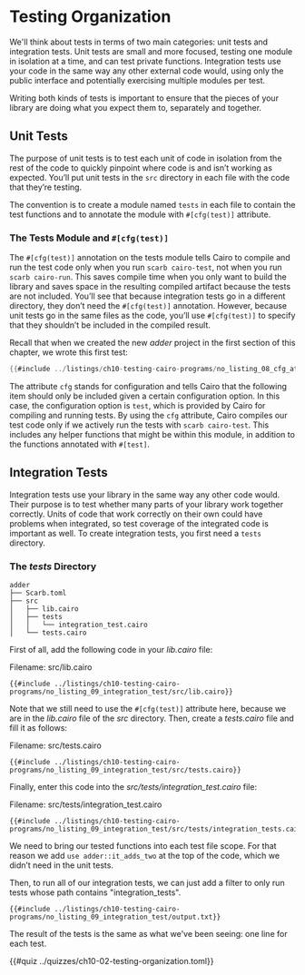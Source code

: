 # Testing Organization

We'll think about tests in terms of two main categories: unit tests and integration tests. Unit tests are small and more focused, testing one module in isolation at a time, and can test private functions. Integration tests use your code in the same way any other external code would, using only the public interface and potentially exercising multiple modules per test.

Writing both kinds of tests is important to ensure that the pieces of your library are doing what you expect them to, separately and together.

## Unit Tests

The purpose of unit tests is to test each unit of code in isolation from the rest of the code to quickly pinpoint where code is and isn’t working as expected. You’ll put unit tests in the `src` directory in each file with the code that they’re testing.

The convention is to create a module named `tests` in each file to contain the test functions and to annotate the module with `#[cfg(test)]` attribute.

### The Tests Module and `#[cfg(test)]`

The `#[cfg(test)]` annotation on the tests module tells Cairo to compile and run the test code only when you run `scarb cairo-test`, not when you run `scarb cairo-run`. This saves compile time when you only want to build the library and saves space in the resulting compiled artifact because the tests are not included. You’ll see that because integration tests go in a different directory, they don’t need the `#[cfg(test)]` annotation. However, because unit tests go in the same files as the code, you’ll use `#[cfg(test)]` to specify that they shouldn’t be included in the compiled result.

Recall that when we created the new _adder_ project in the first section of this chapter, we wrote this first test:

```rust
{{#include ../listings/ch10-testing-cairo-programs/no_listing_08_cfg_attr/src/lib.cairo}}
```

The attribute `cfg` stands for configuration and tells Cairo that the following item should only be included given a certain configuration option. In this case, the configuration option is `test`, which is provided by Cairo for compiling and running tests. By using the `cfg` attribute, Cairo compiles our test code only if we actively run the tests with `scarb cairo-test`. This includes any helper functions that might be within this module, in addition to the functions annotated with `#[test]`.

## Integration Tests

Integration tests use your library in the same way any other code would. Their purpose is to test whether many parts of your library work together correctly. Units of code that work correctly on their own could have problems when integrated, so test coverage of the integrated code is important as well. To create integration tests, you first need a `tests` directory.

### The _tests_ Directory

```shell
adder
├── Scarb.toml
├── src
│   ├── lib.cairo
│   ├── tests
│   │   └── integration_test.cairo
│   └── tests.cairo
```

First of all, add the following code in your _lib.cairo_ file:

<span class="caption">Filename: src/lib.cairo</span>

```rust, noplayground
{{#include ../listings/ch10-testing-cairo-programs/no_listing_09_integration_test/src/lib.cairo}}
```

Note that we still need to use the `#[cfg(test)]` attribute here, because we are in the _lib.cairo_ file of the _src_ directory.
Then, create a _tests.cairo_ file and fill it as follows:

<span class="caption">Filename: src/tests.cairo</span>

```rust, noplayground
{{#include ../listings/ch10-testing-cairo-programs/no_listing_09_integration_test/src/tests.cairo}}
```

Finally, enter this code into the _src/tests/integration_test.cairo_ file:

<span class="caption">Filename: src/tests/integration_test.cairo</span>

```rust, noplayground
{{#include ../listings/ch10-testing-cairo-programs/no_listing_09_integration_test/src/tests/integration_tests.cairo}}
```

We need to bring our tested functions into each test file scope. For that reason we add `use adder::it_adds_two` at the top of the code, which we didn’t need in the unit tests.

Then, to run all of our integration tests, we can just add a filter to only run tests whose path contains "integration_tests".

```shell
{{#include ../listings/ch10-testing-cairo-programs/no_listing_09_integration_test/output.txt}}
```

The result of the tests is the same as what we've been seeing: one line for each test.

{{#quiz ../quizzes/ch10-02-testing-organization.toml}}
